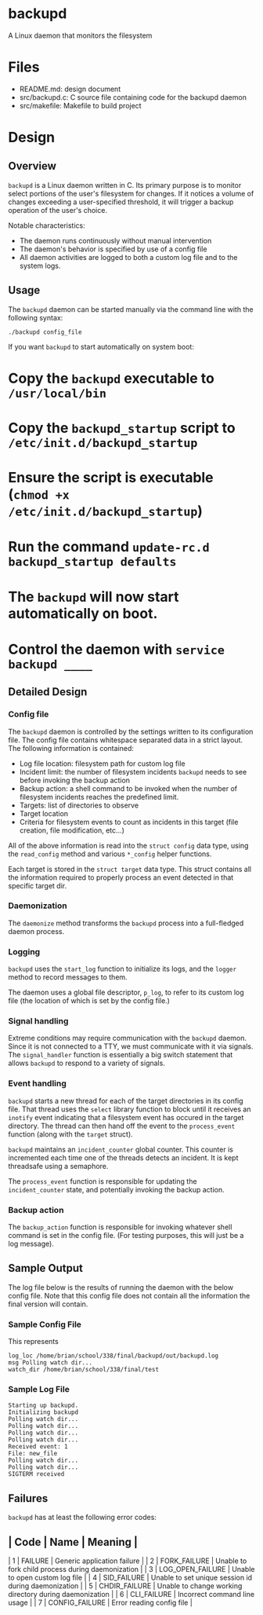 # backupd
A Linux daemon that monitors the filesystem

# Files

* README.md: design document
* src/backupd.c: C source file containing code for the backupd daemon
* src/makefile: Makefile to build project

# Design

## Overview

`backupd` is a Linux daemon written in C. Its primary purpose is to monitor select portions of the user's filesystem for changes. If it notices a volume of changes exceeding a user-specified threshold, it will trigger a backup operation of the user's choice.

Notable characteristics:
* The daemon runs continuously without manual intervention
* The daemon's behavior is specified by use of a config file
* All daemon activities are logged to both a custom log file and to the system logs.

## Usage
The `backupd` daemon can be started manually via the command line with the following syntax:

`./backupd config_file`

If you want `backupd` to start automatically on system boot:
# Copy the `backupd` executable to `/usr/local/bin`
# Copy the `backupd_startup` script to `/etc/init.d/backupd_startup`
# Ensure the script is executable (`chmod +x /etc/init.d/backupd_startup`)
# Run the command `update-rc.d backupd_startup defaults`
# The `backupd` will now start automatically on boot.
# Control the daemon with `service backupd ____`

## Detailed Design

### Config file
The `backupd` daemon is controlled by the settings written to its configuration file. The config file contains whitespace separated data in a strict layout. The following information is contained:

* Log file location: filesystem path for custom log file
* Incident limit: the number of filesystem incidents `backupd` needs to see before invoking the backup action
* Backup action: a shell command to be invoked when the number of filesystem incidents reaches the predefined limit.
* Targets: list of directories to observe
 * Target location
 * Criteria for filesystem events to count as incidents in this target (file creation, file modification, etc...)

All of the above information is read into the `struct config` data type, using the `read_config` method and various `*_config` helper functions.

Each target is stored in the `struct target` data type. This struct contains all the information required to properly process an event detected in that specific target dir.

### Daemonization

The `daemonize` method transforms the `backupd` process into a full-fledged daemon process. 

### Logging

`backupd` uses the `start_log` function to initialize its logs, and the `logger` method to record messages to them.

The daemon uses a global file descriptor, `p_log`, to refer to its custom log file (the location of which is set by the config file.)

### Signal handling

Extreme conditions may require communication with the `backupd` daemon. Since it is not connected to a TTY, we must communicate with it via signals. The `signal_handler` function is essentially a big switch statement that allows `backupd` to respond to a variety of signals.

### Event handling

`backupd` starts a new thread for each of the target directories in its config file. That thread uses the `select` library function to block until it receives an `inotify` event indicating that a filesystem event has occured in the target directory. The thread can then hand off the event to the `process_event` function (along with the `target` struct).

`backupd` maintains an `incident_counter` global counter. This counter is incremented each time one of the threads detects an incident. It is kept threadsafe using a semaphore.

The `process_event` function is responsible for updating the `incident_counter` state, and potentially invoking the backup action.

### Backup action

The `backup_action` function is responsible for invoking whatever shell command is set in the config file. (For testing purposes, this will just be a log message).

## Sample Output

The log file below is the results of running the daemon with the below config file. Note that this config file does not contain all the information the final version will contain.

### Sample Config File

This represents 

```
log_loc /home/brian/school/338/final/backupd/out/backupd.log
msg Polling watch dir...
watch_dir /home/brian/school/338/final/test
```

### Sample Log File
```
Starting up backupd.
Initializing backupd
Polling watch dir...
Polling watch dir...
Polling watch dir...
Polling watch dir...
Received event: 1
File: new_file
Polling watch dir...
Polling watch dir...
SIGTERM received
```

## Failures

`backupd` has at least the following error codes:

| Code | Name | Meaning |
-------------------------
| 1 | FAILURE | Generic application failure |
| 2 | FORK_FAILURE | Unable to fork child process during daemonization |
| 3 | LOG_OPEN_FAILURE | Unable to open custom log file |
| 4 | SID_FAILURE | Unable to set unique session id during daemonization |
| 5 | CHDIR_FAILURE | Unable to change working directory during daemonization |
| 6 | CLI_FAILURE | Incorrect command line usage |
| 7 | CONFIG_FAILURE | Error reading config file |
